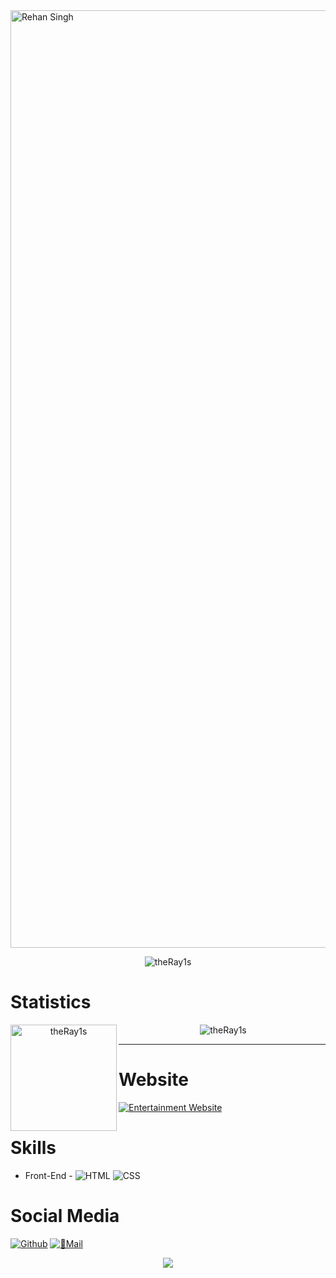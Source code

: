 <img src="https://capsule-render.vercel.app/api?type=waving&color=gradient&height=250&text=%20Rehan%20Singh%20&fontAlignY=35&desc=||%20%2022%20|%20M%20|%20Student%20|%20India%20%20||&descAlign=50&descAlignY=60" alt= "Rehan Singh" width="1500" />
<p align="center"><img src="https://github-profile-trophy.vercel.app/?username=theRay1s&theme=onedark&column=6" alt="theRay1s" /></a> </p>

# Statistics #

<p align="center"><img height="170" align="left" src="https://github-readme-stats.vercel.app/api?username=theRay1s&include_all_commits=true&theme=onedark&count_private=true" alt="theRay1s"> &nbsp<img src="https://github-readme-stats.vercel.app/api/top-langs?username=theRay1s&show_icons=true&locale=en&layout=compact&theme=onedark&count_private=true" alt="theRay1s" /></p>

---

# Website #
[![Entertainment Website](https://img.shields.io/badge/Ray%20Network-https%3A%2F%2Fraysnetwork.cf%2F-red)](https://raynetwork.cf/)

# Skills #

- Front-End -
![HTML](https://img.shields.io/badge/HTML%2085%25-red.svg)
![CSS](https://img.shields.io/badge/CSS%2085%25-purple.svg)



# Social Media #
  [![Github](https://img.shields.io/badge/-Github-000?style=flat&logo=Github&logoColor=white)](https://github.com/theRay1s)
  [![💌Mail](https://img.shields.io/badge/Mail-rehandagur%40outlook.com-blue)](rehandagur@outlook.com)

<p align="center">
  <a href="https://t.me/charlie_117"><img src="https://img.shields.io/badge/Telegram-2CA5E0?style=for-the-badge&logo=telegram&logoColor=white" /></a>
</p>
